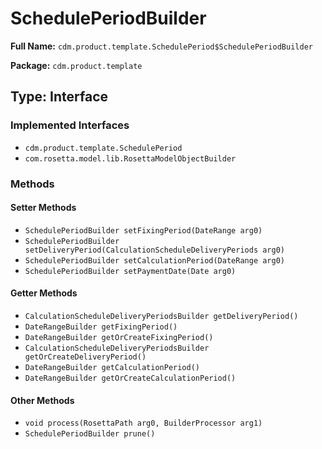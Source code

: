 # SchedulePeriodBuilder

**Full Name:** `cdm.product.template.SchedulePeriod$SchedulePeriodBuilder`

**Package:** `cdm.product.template`

## Type: Interface

### Implemented Interfaces

- `cdm.product.template.SchedulePeriod`
- `com.rosetta.model.lib.RosettaModelObjectBuilder`

### Methods

#### Setter Methods

- `SchedulePeriodBuilder setFixingPeriod(DateRange arg0)`
- `SchedulePeriodBuilder setDeliveryPeriod(CalculationScheduleDeliveryPeriods arg0)`
- `SchedulePeriodBuilder setCalculationPeriod(DateRange arg0)`
- `SchedulePeriodBuilder setPaymentDate(Date arg0)`

#### Getter Methods

- `CalculationScheduleDeliveryPeriodsBuilder getDeliveryPeriod()`
- `DateRangeBuilder getFixingPeriod()`
- `DateRangeBuilder getOrCreateFixingPeriod()`
- `CalculationScheduleDeliveryPeriodsBuilder getOrCreateDeliveryPeriod()`
- `DateRangeBuilder getCalculationPeriod()`
- `DateRangeBuilder getOrCreateCalculationPeriod()`

#### Other Methods

- `void process(RosettaPath arg0, BuilderProcessor arg1)`
- `SchedulePeriodBuilder prune()`

